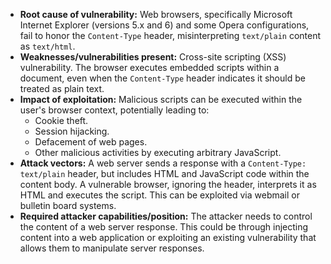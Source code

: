 - **Root cause of vulnerability:** Web browsers, specifically Microsoft Internet Explorer (versions 5.x and 6) and some Opera configurations, fail to honor the `Content-Type` header, misinterpreting `text/plain` content as `text/html`.
- **Weaknesses/vulnerabilities present:**  Cross-site scripting (XSS) vulnerability. The browser executes embedded scripts within a document, even when the `Content-Type` header indicates it should be treated as plain text.
- **Impact of exploitation:** Malicious scripts can be executed within the user's browser context, potentially leading to:
    - Cookie theft.
    - Session hijacking.
    - Defacement of web pages.
    - Other malicious activities by executing arbitrary JavaScript.
- **Attack vectors:**  A web server sends a response with a `Content-Type: text/plain` header, but includes HTML and JavaScript code within the content body. A vulnerable browser, ignoring the header, interprets it as HTML and executes the script. This can be exploited via webmail or bulletin board systems.
- **Required attacker capabilities/position:** The attacker needs to control the content of a web server response. This could be through injecting content into a web application or exploiting an existing vulnerability that allows them to manipulate server responses.